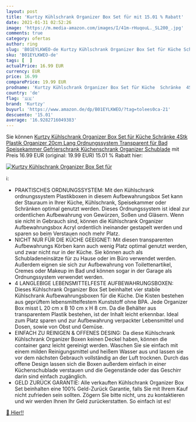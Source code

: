 ```yaml
---
layout: post
title: 'Kurtzy Kühlschrank Organizer Box Set für mit 15.01 % Rabatt'
date: 2021-01-31 02:52:26
image: 'https://m.media-amazon.com/images/I/41m-rHuqouL._SL200_.jpg'
comments: true
category: ofertas
author: ring
slug: 'B01EYLKWEO-de Kurtzy Kühlschrank Organizer Box Set für Küche Schränke...'
sku: 'B01EYLKWEO-de'
tags: [  ]
actualPrice: 16.99 EUR
currency: EUR
price: 16.99
comparePrice: 19.99 EUR
prodname: 'Kurtzy Kühlschrank Organizer Box Set für Küche  Schränke  4Stk  Plastik Organizer 20cm Lang  Ordnungssystem Transparent für Bad  Speisekammer  Gefrierschrank  Küchenschrank Organizer Schublade'
country: 'de'
flag: '🇩🇪'
brand: 'Kurtzy'
buyurl: 'https://www.amazon.de/dp/B01EYLKWEO/?tag=tolees0ca-21'
descuento: '15.01'
average: '16.9282716049383'
---
```


Sie können [Kurtzy Kühlschrank Organizer Box Set für Küche  Schränke  4Stk  Plastik Organizer 20cm Lang  Ordnungssystem Transparent für Bad  Speisekammer  Gefrierschrank  Küchenschrank Organizer Schublade](https://www.amazon.de/dp/B01EYLKWEO/?tag=tolees0ca-21) mit Preis 16.99 EUR (original: 19.99 EUR) 15.01 % Rabatt hier:

[![Kurtzy Kühlschrank Organizer Box Set für](https://m.media-amazon.com/images/I/41m-rHuqouL._SL200_.jpg)](https://www.amazon.de/dp/B01EYLKWEO/?tag=tolees0ca-21)

ℹ️:

- PRAKTISCHES ORDNUNGSSYSTEM: Mit den Kühlschrank ordnungssystem Plastikboxen in diesem Aufbewahrungsbox Set kann der Stauraum in Ihrer Küche, Kühlschrank, Speisekammer oder Schränken optimal genutzt werden. Dieses Ordnungssystem ist ideal zur ordentlichen Aufbewahrung von Gewürzen, Soßen und Gläsern. Wenn sie nicht in Gebrauch sind, können die Kühlschrank Organizer Aufbewahrungsbox Acryl ordentlich ineinander gestapelt werden und sparen so beim Verstauen noch mehr Platz.
- NICHT NUR FÜR DIE KÜCHE GEEIGNET: Mit diesen transparenten Aufbewahrungs Körben kann auch wenig Platz optimal genutzt werden, und zwar nicht nur in der Küche. Sie können auch als Schubladeneinsätze für zu Hause oder im Büro verwendet werden. Außerdem eignen sie sich zur Aufbewahrung von Toilettenartikel, Cremes oder Makeup im Bad und können sogar in der Garage als Ordnungssystem verwendet werden.
- 4 LANGLEBIGE LEBENSMITTELFESTE AUFBEWAHRUNGSBOXEN: Dieses Kühlschrank Organizer Box Set beinhaltet vier stabile Kühlschrank Aufbewahrungsboxen für die Küche. Die Kisten bestehen aus geprüftem lebensmittelfestem Kunststoff ohne BPA. Jede Organizer Box misst L 20 cm x B 10 cm x H 8 cm. Da die Behälter aus transparentem Plastik bestehen, ist der Inhalt leicht erkennbar. Ideal zum Platz sparen und zur Aufbewahrung verpackter Lebensmittel und Dosen, sowie von Obst und Gemüse.
- EINFACH ZU REINIGEN & OFFENES DESING: Da diese Kühlschrank Kühlschrank Organizer Boxen keinen Deckel haben, können die container ganz leicht gereinigt werden. Waschen Sie sie einfach mit einem milden Reinigungsmittel und heißem Wasser aus und lassen sie vor dem nächsten Gebrauch vollständig an der Luft trocknen. Durch das offene Design lassen sich die Boxen außerdem einfach in einer Küchenschublade verstauen und die Gegenstände oder das Geschirr darin sind einfach zugänglich.
- GELD ZURÜCK GARANTIE: Alle verkauften Kühlschrank Organizer Box Set beinhalten eine 100% Geld-Zurück Garantie, falls Sie mit Ihrem Kauf nicht zufrieden sein sollten. Zögern Sie bitte nicht, uns zu kontaktieren und wir werden Ihnen Ihr Geld zurückerstatten. So einfach ist es!

[🛒 Hier!!](https://www.amazon.de/dp/B01EYLKWEO/?tag=tolees0ca-21)
